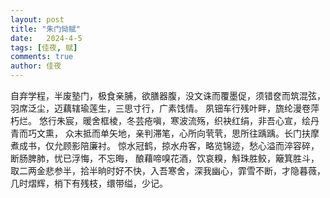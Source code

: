 ```yaml
---
layout: post
title: "朱门恸赋"
date:   2024-4-5
tags: [佳夜, 赋]
comments: true
author: 佳夜
---
```

自弃学程，半废塾门，极食亲脯，欲膳器腹，没文诛而覆墨促，须错奁而筑混弦，羽席泛尘，迈藕辖瑜莲生，三思寸行，广素饯情。
夙钿车行残叶畔，旒纶漫卷萍朽烂。 悠行朱宸，暖舍框棱，冬芸疮嗔，寒波流殇，织袂红绢，非吾心宣，绘丹青而巧文熏，
众末抵而单矢地，亲判滞笔，心所向茕茕，思所往踽踽。长门扶摩煮成书，仅允顾影陪廉衬。 
惊水冠鹤，掠水舟客，略览锦迹，愁心溢而淬容碎，断肠脾肺，忧已浮悔，不忘晦，
酿藉啼嗅花酒，饮哀糗，斛珠胜鲛，簸箕胜斗，取二两金悲参半，拾半晌时好不快，入吾寒舍，深我幽心，霏雪不断，才隐暮薇，几时熠辉，梢下有残枝，缳带缢，少记。

